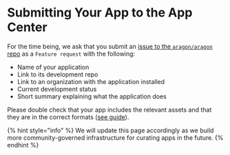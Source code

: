 # Submitting Your App to the App Center

For the time being, we ask that you submit an [issue to the `aragon/aragon` repo](https://github.com/aragon/aragon/issues/new/choose) as a `Feature request` with the following:

* Name of your application
* Link to its development repo
* Link to an organization with the application installed
* Current development status
* Short summary explaining what the application does

Please double check that your app includes the relevant assets and that they are in the correct formats ([see guide](preparing-assets.md)).

{% hint style="info" %}
We will update this page accordingly as we build more community-governed infrastructure for curating apps in the future.
{% endhint %}

